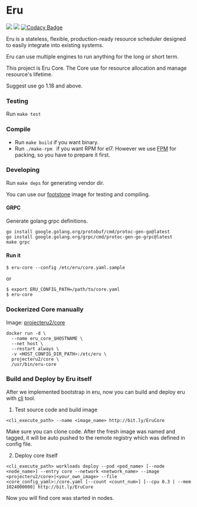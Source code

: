 Eru
====
![](https://github.com/projecteru2/core/workflows/test/badge.svg)
![](https://github.com/projecteru2/core/workflows/golangci-lint/badge.svg)
[![Codacy Badge](https://app.codacy.com/project/badge/Grade/69918e0a02ae45c5ae7dfc42bad5cfe5)](https://www.codacy.com/gh/projecteru2/core?utm_source=github.com&amp;utm_medium=referral&amp;utm_content=projecteru2/core&amp;utm_campaign=Badge_Grade)

Eru is a stateless, flexible, production-ready resource scheduler designed to easily integrate into existing systems.

Eru can use multiple engines to run anything for the long or short term.

This project is Eru Core. The Core use for resource allocation and manage resource's lifetime.

Suggest use go 1.18 and above.

### Testing

Run ` make test `

### Compile

* Run ` make build ` if you want binary.
* Run `./make-rpm ` if you want RPM for el7. However we use [FPM](https://github.com/jordansissel/fpm) for packing, so
  you have to prepare it first.

### Developing

Run `make deps` for generating vendor dir.

You can use our [footstone](https://hub.docker.com/r/projecteru2/footstone/) image for testing and compiling.

#### GRPC

Generate golang grpc definitions.

```shell
go install google.golang.org/protobuf/cmd/protoc-gen-go@latest
go install google.golang.org/grpc/cmd/protoc-gen-go-grpc@latest
make grpc
```

#### Run it

```shell
$ eru-core --config /etc/eru/core.yaml.sample
```

or

```shell
$ export ERU_CONFIG_PATH=/path/to/core.yaml
$ eru-core
```

### Dockerized Core manually

Image: [projecteru2/core](https://hub.docker.com/r/projecteru2/core/)

```shell
docker run -d \
  --name eru_core_$HOSTNAME \
  --net host \
  --restart always \
  -v <HOST_CONFIG_DIR_PATH>:/etc/eru \
  projecteru2/core \
  /usr/bin/eru-core
```

### Build and Deploy by Eru itself

After we implemented bootstrap in eru, now you can build and deploy eru with [cli](https://github.com/projecteru2/cli)
tool.

1. Test source code and build image

```shell
<cli_execute_path> --name <image_name> http://bit.ly/EruCore
```

Make sure you can clone code. After the fresh image was named and tagged, it will be auto pushed to the remote registry
which was defined in config file.

2. Deploy core itself

```shell
<cli_execute_path> workloads deploy --pod <pod_name> [--node <node_name>] --entry core --network <network_name> --image <projecteru2/core>|<your_own_image> --file <core_config_yaml>:/core.yaml [--count <count_num>] [--cpu 0.3 | --mem 1024000000] http://bit.ly/EruCore
```

Now you will find core was started in nodes.
